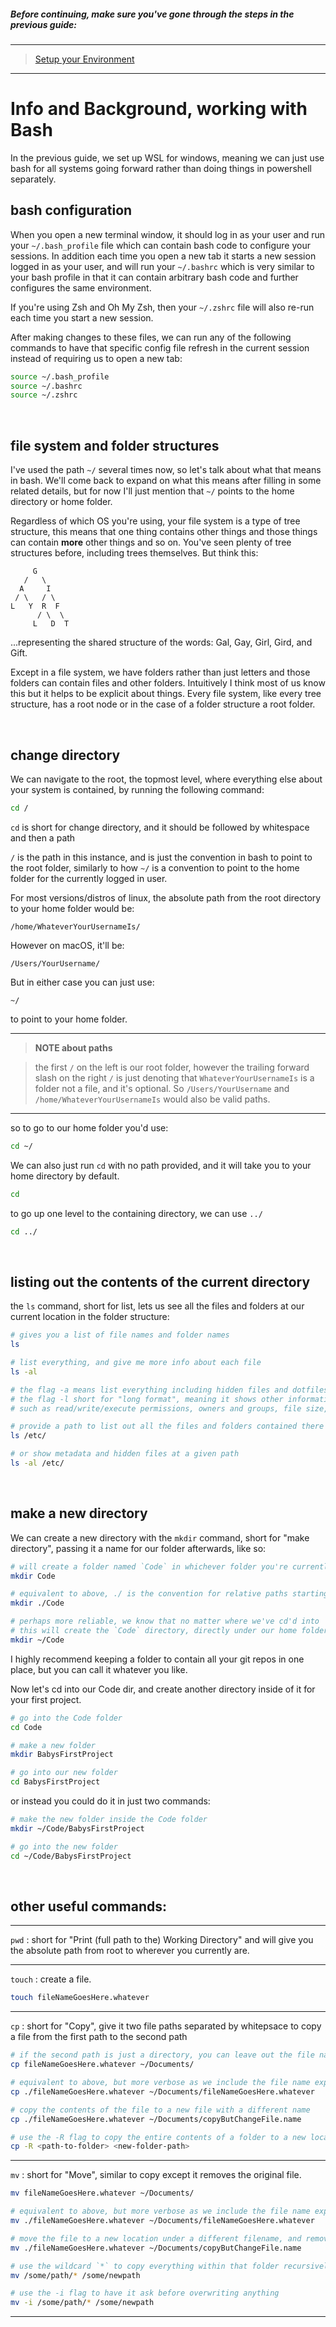 ##### Before continuing, make sure you've gone through the steps in the previous guide:

---

> [Setup your Environment](README.md)

---

# Info and Background, working with Bash

In the previous guide, we set up WSL for windows, meaning we can just use bash for all systems going forward rather than doing things in powershell separately.

## bash configuration

When you open a new terminal window, it should log in as your user and run your `~/.bash_profile` file which can contain bash code to configure your sessions. In addition each time you open a new tab it starts a new session logged in as your user, and will run your `~/.bashrc` which is very similar to your bash profile in that it can contain arbitrary bash code and further configures the same environment.

If you're using Zsh and Oh My Zsh, then your `~/.zshrc` file will also re-run each time you start a new session.

After making changes to these files, we can run any of the following commands to have that specific config file refresh in the current session instead of requiring us to open a new tab:

```bash
source ~/.bash_profile
source ~/.bashrc
source ~/.zshrc
```

<br />

## file system and folder structures

I've used the path `~/` several times now, so let's talk about what that means in bash. We'll come back to expand on what this means after filling in some related details, but for now I'll just mention that `~/` points to the home directory or home folder. 

Regardless of which OS you're using, your file system is a type of tree structure, this means that one thing contains other things and those things can contain **more** other things and so on. You've seen plenty of tree structures before, including trees themselves. But think this:

```
     G
   /   \
  A     I
 / \   / \
L   Y  R  F
      / \  \
     L   D  T
```

...representing the shared structure of the words: Gal, Gay, Girl, Gird, and Gift.

Except in a file system, we have folders rather than just letters and those folders can contain files and other folders.
Intuitively I think most of us know this but it helps to be explicit about things.
Every file system, like every tree structure, has a root node or in the case of a folder structure a root folder.

<br />

## change directory

We can navigate to the root, the topmost level, where everything else about your system is contained, by running the following command:

```bash
cd /
```

`cd` is short for change directory, and it should be followed by whitespace and then a path

`/` is the path in this instance, and is just the convention in bash to point to the root folder, similarly to how `~/` is a convention to point to the home folder for the currently logged in user.

For most versions/distros of linux, the absolute path from the root directory to your home folder would be:

`/home/WhateverYourUsernameIs/`

However on macOS, it'll be:

`/Users/YourUsername/`

But in either case you can just use:

`~/`

to point to your home folder.

---
> **NOTE about paths**

> the first `/` on the left is our root folder, however the trailing forward slash on the right `/` is just denoting that `WhateverYourUsernameIs` is a folder not a file, and it's optional. So `/Users/YourUsername` and `/home/WhateverYourUsernameIs` would also be valid paths.

---

so to go to our home folder you'd use:

```bash
cd ~/
```

We can also just run `cd` with no path provided, and it will take you to your home directory by default.

```bash
cd
```

to go up one level to the containing directory, we can use `../`

```bash
cd ../
```

<br />

## listing out the contents of the current directory

the `ls` command, short for list, lets us see all the files and folders at our current location in the folder structure:

```bash
# gives you a list of file names and folder names
ls

# list everything, and give me more info about each file
ls -al

# the flag -a means list everything including hidden files and dotfiles (files beginning with .)
# the flag -l short for "long format", meaning it shows other information beyond just file names
# such as read/write/execute permissions, owners and groups, file size, and more

# provide a path to list out all the files and folders contained there
ls /etc/

# or show metadata and hidden files at a given path
ls -al /etc/

```

<br />

## make a new directory

We can create a new directory with the `mkdir` command, short for "make directory",
passing it a name for our folder afterwards, like so:

```bash
# will create a folder named `Code` in whichever folder you're currently in
mkdir Code

# equivalent to above, ./ is the convention for relative paths starting from the current directory
mkdir ./Code

# perhaps more reliable, we know that no matter where we've cd'd into
# this will create the `Code` directory, directly under our home folder
mkdir ~/Code
```

I highly recommend keeping a folder to contain all your git repos in one place, but you can call it whatever you like.

Now let's cd into our Code dir, and create another directory inside of it for your first project.

```bash
# go into the Code folder
cd Code

# make a new folder
mkdir BabysFirstProject

# go into our new folder
cd BabysFirstProject
```

or instead you could do it in just two commands:

```bash
# make the new folder inside the Code folder
mkdir ~/Code/BabysFirstProject

# go into the new folder
cd ~/Code/BabysFirstProject
```

<br />

## other useful commands:

---

`pwd` : short for "Print (full path to the) Working Directory" and will give you the absolute path from root to wherever you currently are.

---

`touch` : create a file.

```bash
touch fileNameGoesHere.whatever
```

---

`cp` : short for "Copy", give it two file paths separated by whitepsace to copy a file from the first path to the second path

```bash
# if the second path is just a directory, you can leave out the file name and it will default to the same file name
cp fileNameGoesHere.whatever ~/Documents/

# equivalent to above, but more verbose as we include the file name explicitly
cp ./fileNameGoesHere.whatever ~/Documents/fileNameGoesHere.whatever

# copy the contents of the file to a new file with a different name
cp ./fileNameGoesHere.whatever ~/Documents/copyButChangeFile.name

# use the -R flag to copy the entire contents of a folder to a new location
cp -R <path-to-folder> <new-folder-path>
```

---

`mv` : short for "Move", similar to copy except it removes the original file.

```bash
mv fileNameGoesHere.whatever ~/Documents/

# equivalent to above, but more verbose as we include the file name explicitly
mv ./fileNameGoesHere.whatever ~/Documents/fileNameGoesHere.whatever

# move the file to a new location under a different filename, and remove the original
mv ./fileNameGoesHere.whatever ~/Documents/copyButChangeFile.name

# use the wildcard `*` to copy everything within that folder recursively to the new location
mv /some/path/* /some/newpath

# use the -i flag to have it ask before overwriting anything
mv -i /some/path/* /some/newpath
```

---













